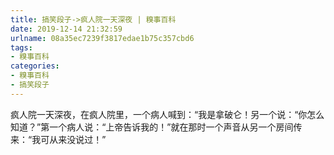 ```yaml
---
title: 搞笑段子->疯人院一天深夜 | 糗事百科
date: 2019-12-14 21:32:59
urlname: 08a35ec7239f3817edae1b75c357cbd6
tags: 
- 糗事百科
categories:
- 糗事百科
- 搞笑段子
---
```

疯人院一天深夜，在疯人院里，一个病人喊到：“我是拿破仑！另一个说：“你怎么知道？”第一个病人说：“上帝告诉我的！”就在那时一个声音从另一个房间传来：“我可从来没说过！”


